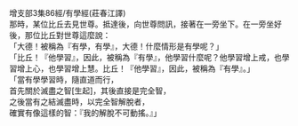 增支部3集86經/有學經(莊春江譯)  
那時，某位比丘去見世尊。抵達後，向世尊問訊，接著在一旁坐下。在一旁坐好後，那位比丘對世尊這麼說：  
「大德！被稱為『有學，有學』，大德！什麼情形是有學呢？」  
「比丘！『他學習』，因此，被稱為『有學』，他學習什麼呢？他學習增上戒，也學習增上心，也學習增上慧。比丘！『他學習』，因此，被稱為『有學』。」  
「當有學學習時，隨直道而行，  
首先關於滅盡之智[生起]，其後直接是完全智，  
之後當有之結滅盡時，以完全智解脫者，  
確實有像這樣的智：『我的解脫不可動搖。』」  
  
  
